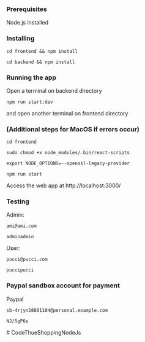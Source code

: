### Prerequisites

Node.js installed

### Installing

```
cd frontend && npm install
```

```
cd backend && npm install
```

### Running the app

Open a terminal on backend directory

```
npm run start:dev
```

and open another terminal on frontend directory


### (Additional steps for MacOS if errors occur)

```
cd frontend
```

```
sudo chmod +x node_modules/.bin/react-scripts
```

```
export NODE_OPTIONS=--openssl-legacy-provider
```

```
npm run start
```

Access the web app at http://localhost:3000/

### Testing

Admin:
```
ami@ami.com
```

```
adminadmin
```

User:
```
pucci@pucci.com
```

```
puccipucci
```

### Paypal sandbox account for payment
Paypal

```
sb-4rjyn28801104@personal.example.com
```

```
NJ/5gP6s
```
#   C o d e T h u e S h o p p i n g N o d e J s  
 